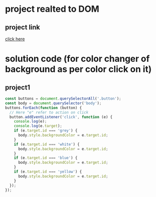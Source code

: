 # project realted to DOM

## project link  
[click here](https://stackblitz.com/edit/dom-project-chaiaurcode?file=index.html)

# solution code (for color changer of background as per color click on it)
## project1 

```javascript
const buttons = document.querySelectorAll('.button');
const body = document.querySelector('body');
buttons.forEach(function (button) {
  // Here "e" refer to action on click
  button.addEventListener('click', function (e) {
    console.log(e);
    console.log(e.target);
    if (e.target.id === 'grey') {
      body.style.backgroundColor = e.target.id;
    }
    if (e.target.id === 'white') {
      body.style.backgroundColor = e.target.id;
    }
    if (e.target.id === 'blue') {
      body.style.backgroundColor = e.target.id;
    }
    if (e.target.id === 'yellow') {
      body.style.backgroundColor = e.target.id;
    }
  });
});




```